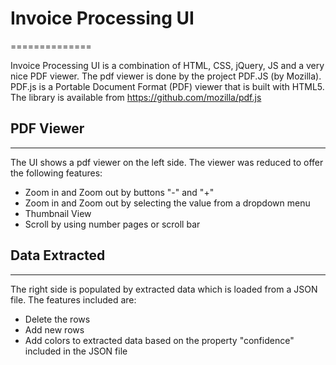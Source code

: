 # Invoice Processing UI #
==============

Invoice Processing UI is a combination of HTML, CSS, jQuery, JS and a very nice PDF viewer.
The pdf viewer is done by the project PDF.JS (by Mozilla). 
PDF.js is a Portable Document Format (PDF) viewer that is built with HTML5. 
The library is available from https://github.com/mozilla/pdf.js


## PDF Viewer ##
--------------

The UI shows a pdf viewer on the left side. The viewer was reduced to offer the following features:

* Zoom in and Zoom out by buttons "-" and "+"
* Zoom in and Zoom out by selecting the value from a dropdown menu
* Thumbnail View
* Scroll by using number pages or scroll bar

## Data Extracted ##
--------------

The right side is populated by extracted data which is loaded from a JSON file. The features included are:

* Delete the rows
* Add new rows
* Add colors to extracted data based on the property "confidence" included in the JSON file
